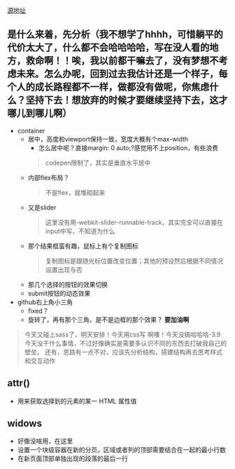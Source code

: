 [源地址](https://codepen.io/dev_loop/pen/vYYxvbz)
## 是什么来着，先分析（我不想学了hhhh，可惜躺平的代价太大了，什么都不会哈哈哈哈，写在没人看的地方，救命啊！！唉，我以前都干嘛去了，没有梦想不考虑未来。怎么办呢，回到过去我估计还是一个样子，每个人的成长路程都不一样，做都没有做呢，你焦虑什么？坚持下去！想放弃的时候才要继续坚持下去，这才哪儿到哪儿啊）
- container
  - 居中，高度和viewport保持一致，宽度大概有个max-width
    - 怎么居中呢？直接margin: 0 auto;?感觉用不上position，有些浪费
    > codepen限制了，其实是垂直水平居中
  - 内部flex布局？
    > 不是flex，就堆砌起来
  - 又是slider
    > 这里没有用-webkit-slider-runnable-track，其实完全可以直接在input中写，不知道为什么
  - 那个结果框蛮有趣，鼠标上有个复制图标
    > 复制图标是跟随光标位置改变位置；其他的预设然后根据不同情况设置出现与否
  - 那几个选择的按钮的效果切换
  - submit按钮的动态效果
- github右上角小三角
  - fixed？
  - 旋转了，再有那个三角，是不是边框的那个效果？
**要加油啊**
> 今天又碰上sass了，明天安排！今天用css写
> 啊噢！今天没搞哈哈哈-3.9 今天没干什么事情，不过好像确实是需要多认识不同的东西去打破我自己的壁垒。
> 还有，思路有一点不对，应该先分析结构，搭建结构再去思考样式和交互动作

## attr()
- 用来获取选择到的元素的某一 HTML 属性值

## widows
- 好像没啥用，在这里
- 设置一个块级容器在新的分页，区域或者列的顶部需要结合在一起的最小行数
- 在新页面顶部单独出现的段落的最后一行